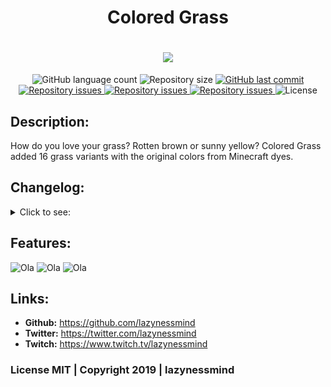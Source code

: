 <h1 align="center">Colored Grass</h1>
<h1 align="center">
  <img src="https://raw.githubusercontent.com/lazynessmind/ColoredGrass/master/media/logo.png"><br>
</h1>

<p align="center">
  <img alt="GitHub language count" src="https://img.shields.io/github/languages/count/lazynessmind/ColoredGrass.svg">

  <img alt="Repository size" src="https://img.shields.io/github/repo-size/lazynessmind/ColoredGrass.svg">
  
  <a href="https://github.com/lazynessmind/ColoredGrass/commits/master">
    <img alt="GitHub last commit" src="https://img.shields.io/github/last-commit/lazynessmind/ColoredGrass.svg">
  </a>

  <a href="https://github.com/lazynessmind/HorseModifiers/issues">
    <img alt="Repository issues" src="https://img.shields.io/github/issues/lazynessmind/ColoredGrass.svg">
  </a>

  <a href="https://www.curseforge.com/minecraft/mc-mods/horse-modifiers">
    <img alt="Repository issues" src="http://cf.way2muchnoise.eu/full_347964_downloads.svg">
  </a>

  <a href="https://www.curseforge.com/minecraft/mc-mods/horse-modifiers">
    <img alt="Repository issues" src="http://cf.way2muchnoise.eu/versions/347964.svg">
  </a>

  <img alt="License" src="https://img.shields.io/badge/license-MIT-brightgreen">
</p>

## Description:

  How do you love your grass? Rotten brown or sunny yellow?
  Colored Grass added 16 grass variants with the original colors from Minecraft dyes.

## Changelog:

<details>
  <summary>Click to see:</summary>
  
  **0.1**
  * First release;
      
</details>

## Features:

![Ola](https://raw.githubusercontent.com/lazynessmind/ColoredGrass/master/media/allrecipes.png "Ola")
![Ola](https://raw.githubusercontent.com/lazynessmind/ColoredGrass/master/media/singlerecipe.png "Ola")
![Ola](https://raw.githubusercontent.com/lazynessmind/ColoredGrass/master/media/grassblocks.png "Ola")

## Links:

- **Github:** https://github.com/lazynessmind
- **Twitter:**  https://twitter.com/lazynessmind
- **Twitch:** https://www.twitch.tv/lazynessmind

### License MIT | Copyright 2019 | lazynessmind